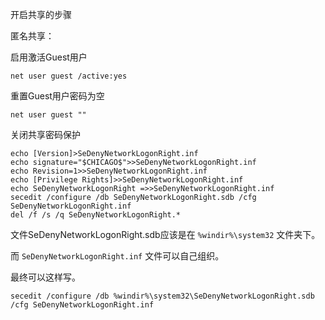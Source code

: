 开启共享的步骤



匿名共享：

启用激活Guest用户

```
net user guest /active:yes
```



重置Guest用户密码为空

```
net user guest ""
```



关闭共享密码保护

```
echo [Version]>SeDenyNetworkLogonRight.inf
echo signature="$CHICAGO$">>SeDenyNetworkLogonRight.inf
echo Revision=1>>SeDenyNetworkLogonRight.inf
echo [Privilege Rights]>>SeDenyNetworkLogonRight.inf
echo SeDenyNetworkLogonRight =>>SeDenyNetworkLogonRight.inf
secedit /configure /db SeDenyNetworkLogonRight.sdb /cfg SeDenyNetworkLogonRight.inf
del /f /s /q SeDenyNetworkLogonRight.*
```

文件SeDenyNetworkLogonRight.sdb应该是在 `%windir%\system32` 文件夹下。

而 `SeDenyNetworkLogonRight.inf` 文件可以自己组织。

最终可以这样写。

```
secedit /configure /db %windir%\system32\SeDenyNetworkLogonRight.sdb /cfg SeDenyNetworkLogonRight.inf
```





